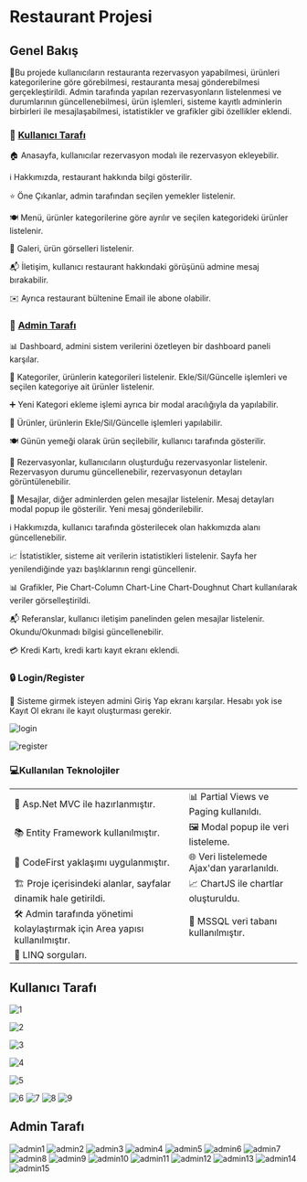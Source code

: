 # Restaurant Projesi

## Genel Bakış
:star2:Bu projede kullanıcıların restauranta rezervasyon yapabilmesi, ürünleri kategorilerine göre görebilmesi, restauranta mesaj gönderebilmesi gerçekleştirildi.
Admin tarafında yapılan rezervasyonların listelenmesi ve durumlarının güncellenebilmesi, ürün işlemleri, sisteme kayıtlı adminlerin birbirleri ile mesajlaşabilmesi, istatistikler ve grafikler gibi özellikler eklendi.

### :purple_heart: [**Kullanıcı Tarafı**](#kullanıcı-tarafı)

🏠 Anasayfa, kullanıcılar rezervasyon modalı ile rezervasyon ekleyebilir.

ℹ️ Hakkımızda, restaurant hakkında bilgi gösterilir.

⭐ Öne Çıkanlar, admin tarafından seçilen yemekler listelenir.

🍽️ Menü, ürünler kategorilerine göre ayrılır ve seçilen kategorideki ürünler listelenir.

📸 Galeri, ürün görselleri listelenir.

📬 İletişim, kullanıcı restaurant hakkındaki görüşünü admine mesaj bırakabilir.

✉️ Ayrıca restaurant bültenine Email ile abone olabilir.

###  :muscle: [**Admin Tarafı**](#admin-tarafı)

📊 Dashboard, admini sistem verilerini özetleyen bir dashboard paneli karşılar.

📂 Kategoriler, ürünlerin kategorileri listelenir. Ekle/Sil/Güncelle işlemleri ve seçilen kategoriye ait ürünler listelenir.

➕ Yeni Kategori ekleme işlemi ayrıca bir modal aracılığıyla da yapılabilir.

🛒 Ürünler, ürünlerin Ekle/Sil/Güncelle işlemleri yapılabilir.

🍽️ Günün yemeği olarak ürün seçilebilir, kullanıcı tarafında gösterilir.

📅 Rezervasyonlar, kullanıcıların oluşturduğu rezervasyonlar listelenir. Rezervasyon durumu güncellenebilir, rezervasyonun detayları görüntülenebilir.

💬 Mesajlar, diğer adminlerden gelen mesajlar listelenir. Mesaj detayları modal popup ile gösterilir. Yeni mesaj gönderilebilir.

ℹ️ Hakkımızda, kullanıcı tarafında gösterilecek olan hakkımızda alanı güncellenebilir.

📈 İstatistikler, sisteme ait verilerin istatistikleri listelenir. Sayfa her yenilendiğinde yazı başlıklarının rengi güncellenir.

📊 Grafikler, Pie Chart-Column Chart-Line Chart-Doughnut Chart kullanılarak veriler görselleştirildi.

📬 Referanslar, kullanıcı iletişim panelinden gelen mesajlar listelenir. Okundu/Okunmadı bilgisi güncellenebilir.

💳 Kredi Kartı, kredi kartı kayıt ekranı eklendi.

###  🔒 Login/Register 

🔑 Sisteme girmek isteyen admini Giriş Yap ekranı karşılar. Hesabı yok ise Kayıt Ol ekranı ile kayıt oluşturması gerekir. 

![login](https://github.com/user-attachments/assets/fc9be161-14a1-47d0-a92f-8264284aa8a4)

![register](https://github.com/user-attachments/assets/63abfc17-60e7-4ba1-9dab-b612633446d6)

### 💻Kullanılan Teknolojiler

<table>
  <tr>
    <td>🎉 Asp.Net MVC ile hazırlanmıştır.</td>
    <td>📊 Partial Views ve Paging kullanıldı.</td>
  </tr>
  <tr>
    <td>📚 Entity Framework kullanılmıştır.</td>
    <td>🖼️ Modal popup ile veri listeleme.</td>
  </tr>
  <tr>
    <td>🔨 CodeFirst yaklaşımı uygulanmıştır.</td>
    <td>🌐 Veri listelemede Ajax'dan yararlanıldı.</td>
  </tr>
  <tr>
    <td>🏗️ Proje içerisindeki alanlar, sayfalar dinamik hale getirildi.</td>
    <td>📈 ChartJS ile chartlar oluşturuldu.</td>
  </tr>
  <tr>
    <td>🛠️ Admin tarafında yönetimi kolaylaştırmak için Area yapısı kullanılmıştır.</td>
    <td>💾 MSSQL veri tabanı kullanılmıştır.</td>
  </tr>
  <tr>
    <td>📖 LINQ sorguları.</td>
    <td></td>
  </tr>
</table>

## Kullanıcı Tarafı

![1](https://github.com/user-attachments/assets/01924366-81da-44e5-873f-ece8a70fc4f6)

![2](https://github.com/user-attachments/assets/63cfe829-146d-43d8-8f38-28ef69db19d7)

![3](https://github.com/user-attachments/assets/5ab4e37a-5515-47de-99ad-409c79299f54)

![4](https://github.com/user-attachments/assets/918f27de-d3dc-4d59-acd9-95cfca3cc754)

![5](https://github.com/user-attachments/assets/216ccb57-4816-4ff3-8e97-d4ea576e29b9)

![6](https://github.com/user-attachments/assets/e8eb32f4-9080-410a-a422-b3be6db42806)
![7](https://github.com/user-attachments/assets/e77e54b6-b954-4f85-b768-86917b448932)
![8](https://github.com/user-attachments/assets/888c2311-158b-430b-897d-7db3580a3d02)
![9](https://github.com/user-attachments/assets/7ee47f05-8316-4cb8-86cc-44947bca6c32)

## Admin Tarafı

![admin1](https://github.com/user-attachments/assets/148d94f8-391b-4a83-871b-ddcb3dd0b26d)
![admin2](https://github.com/user-attachments/assets/827da8de-fa53-4c39-af07-9ac48cee1dfc)
![admin3](https://github.com/user-attachments/assets/889c95ae-7777-43b7-97f9-54814c34f463)
![admin4](https://github.com/user-attachments/assets/ac8913c3-54fb-4209-9458-9fba159e8438)
![admin5](https://github.com/user-attachments/assets/d38373dc-4cb7-47d4-8cc6-8e10674db220)
![admin6](https://github.com/user-attachments/assets/a267a581-1d13-4530-bf1d-b65d7ad900ad)
![admin7](https://github.com/user-attachments/assets/2c7ef0e4-d035-49a1-8f48-7230c3a6933e)
![admin8](https://github.com/user-attachments/assets/4c66356e-5a4f-4345-b9ef-d61895a0f94d)
![admin9](https://github.com/user-attachments/assets/1889419f-cce4-468b-bab9-a7fa15b61aa6)
![admin10](https://github.com/user-attachments/assets/d70e37f8-56e0-4c3e-93ad-ba46bed597f8)
![admin11](https://github.com/user-attachments/assets/39d5ca6a-b5a0-41f8-b2d3-88306712aa98)
![admin12](https://github.com/user-attachments/assets/080cd27b-a107-4b48-8e46-8f79022f6a65)
![admin13](https://github.com/user-attachments/assets/3ad9a662-512b-4db6-b4e7-64ca074024e5)
![admin14](https://github.com/user-attachments/assets/be916c44-fcf9-4653-a32b-55d84165d896)
![admin15](https://github.com/user-attachments/assets/f37e94d4-942a-4707-b654-24a1f5957ec8)



